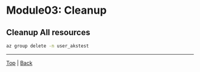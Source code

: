 # Module03: Cleanup

## Cleanup All resources

```sh
az group delete -n user_akstest
```

---
[Top](toc.md) | [Back](module02.md)
